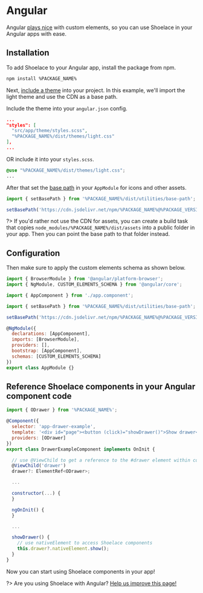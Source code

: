 # Angular

Angular [plays nice](https://custom-elements-everywhere.com/#angular) with custom elements, so you can use Shoelace in your Angular apps with ease.

## Installation

To add Shoelace to your Angular app, install the package from npm.

```bash
npm install %PACKAGE_NAME%
```

Next, [include a theme](/getting-started/themes) into your project. In this example, we'll import the light theme and use the CDN as a base path.

Include the theme into your `angular.json` config.

```json
...
"styles": [
  "src/app/theme/styles.scss",
  "%PACKAGE_NAME%/dist/themes/light.css"
],
...
```

OR
include it into your `styles.scss`.

```scss
@use "%PACKAGE_NAME%/dist/themes/light.css";
...
```

After that set the [base path](/getting-started/installation#setting-the-base-path) in your `AppModule` for icons and other assets.

```jsx
import { setBasePath } from '%PACKAGE_NAME%/dist/utilities/base-path';

setBasePath('https://cdn.jsdelivr.net/npm/%PACKAGE_NAME%@%PACKAGE_VERSION%/dist/');
```

?> If you'd rather not use the CDN for assets, you can create a build task that copies `node_modules/%PACKAGE_NAME%/dist/assets` into a public folder in your app. Then you can point the base path to that folder instead.

## Configuration

Then make sure to apply the custom elements schema as shown below.

```js
import { BrowserModule } from '@angular/platform-browser';
import { NgModule, CUSTOM_ELEMENTS_SCHEMA } from '@angular/core';

import { AppComponent } from './app.component';

import { setBasePath } from '%PACKAGE_NAME%/dist/utilities/base-path';

setBasePath('https://cdn.jsdelivr.net/npm/%PACKAGE_NAME%@%PACKAGE_VERSION%/dist/');

@NgModule({
  declarations: [AppComponent],
  imports: [BrowserModule],
  providers: [],
  bootstrap: [AppComponent],
  schemas: [CUSTOM_ELEMENTS_SCHEMA]
})
export class AppModule {}
```

## Reference Shoelace components in your Angular component code

```js
import { ODrawer } from '%PACKAGE_NAME%';

@Component({
  selector: 'app-drawer-example',
  template: '<div id="page"><button (click)="showDrawer()">Show drawer</button><o-drawer #drawer label="Drawer" class="drawer-focus" style="--size: 50vw"><p>Drawer content</p></o-drawer></div>',
  providers: [ODrawer]
})
export class DrawerExampleComponent implements OnInit {

  // use @ViewChild to get a reference to the #drawer element within component template
  @ViewChild('drawer')
  drawer?: ElementRef<ODrawer>;

  ...

  constructor(...) {
  }

  ngOnInit() {
  }

  ...

  showDrawer() {
    // use nativeElement to access Shoelace components
    this.drawer?.nativeElement.show();
  }
}
```

Now you can start using Shoelace components in your app!

?> Are you using Shoelace with Angular? [Help us improve this page!](%REPO_URL%/blob/next/docs/frameworks/angular.md)
